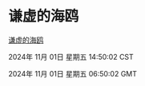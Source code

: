 # 谦虚的海鸥
[谦虚的海鸥](http://219.139.197.74:56308/qxdho/course/base/hotlink/index.php)

2024年 11月 01日 星期五 14:50:02 CST

2024年 11月 01日 星期五 06:50:02 GMT
